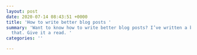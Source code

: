 ```yaml
---
layout: post
date: 2020-07-14 08:43:51 +0000
title: 'How to write better blog posts '
summary: 'Want to know how to write better blog posts? I’ve written a blog post about
  that. Give it a read. '
categories: ''

---
```

